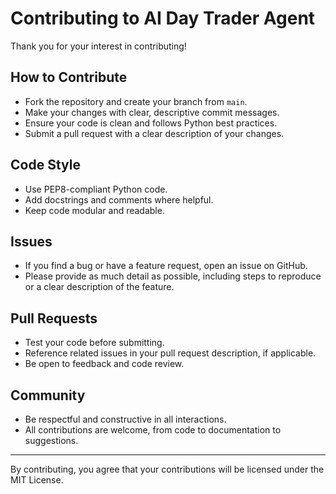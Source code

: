 # Contributing to AI Day Trader Agent

Thank you for your interest in contributing!

## How to Contribute

- Fork the repository and create your branch from `main`.
- Make your changes with clear, descriptive commit messages.
- Ensure your code is clean and follows Python best practices.
- Submit a pull request with a clear description of your changes.

## Code Style

- Use PEP8-compliant Python code.
- Add docstrings and comments where helpful.
- Keep code modular and readable.

## Issues

- If you find a bug or have a feature request, open an issue on GitHub.
- Please provide as much detail as possible, including steps to reproduce or a clear description of the feature.

## Pull Requests

- Test your code before submitting.
- Reference related issues in your pull request description, if applicable.
- Be open to feedback and code review.

## Community

- Be respectful and constructive in all interactions.
- All contributions are welcome, from code to documentation to suggestions.

---

By contributing, you agree that your contributions will be licensed under the MIT License.
